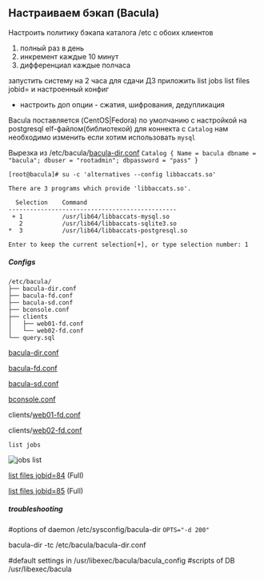 Настраиваем бэкап (Bacula)
------------
Настроить политику бэкапа каталога /etc с обоих клиентов
1) полный раз в день
2) инкремент каждые 10 минут
3) дифференциал каждые полчаса

запустить систему на 2 часа
для сдачи ДЗ приложить
list jobs
list files jobid=<idfullbackup>
и настроенный конфиг

* настроить доп опции - сжатия, шифрования, дедупликация

Bacula поставляется (CentOS|Fedora) по умолчанию с настройкой на postgresql elf-файлом(библиотекой) для коннекта с `Catalog` нам необходимо изменить если хотим использовать `mysql`

Вырезка из /etc/bacula/[bacula-dir.conf](https://github.com/kyourselfer/OTUS_LinuxAdmin201804/blob/master/lesson23_bacula/bacula/bacula-dir.conf)
``
Catalog {
        Name = bacula
        dbname = "bacula"; dbuser = "rootadmin"; dbpassword = "pass"
}
``

```
[root@bacula]# su -c 'alternatives --config libbaccats.so'

There are 3 programs which provide 'libbaccats.so'.

  Selection    Command
-----------------------------------------------
 + 1           /usr/lib64/libbaccats-mysql.so
   2           /usr/lib64/libbaccats-sqlite3.so
*  3           /usr/lib64/libbaccats-postgresql.so

Enter to keep the current selection[+], or type selection number: 1
```
##### Configs
```
/etc/bacula/
├── bacula-dir.conf
├── bacula-fd.conf
├── bacula-sd.conf
├── bconsole.conf
├── clients
│   ├── web01-fd.conf
│   └── web02-fd.conf
└── query.sql
```
[bacula-dir.conf](https://github.com/kyourselfer/OTUS_LinuxAdmin201804/blob/master/lesson23_bacula/bacula/bacula-dir.conf)

[bacula-fd.conf](https://github.com/kyourselfer/OTUS_LinuxAdmin201804/blob/master/lesson23_bacula/bacula/bacula-fd.conf)

[bacula-sd.conf](https://github.com/kyourselfer/OTUS_LinuxAdmin201804/blob/master/lesson23_bacula/bacula/bacula-sd.conf)

[bconsole.conf](https://github.com/kyourselfer/OTUS_LinuxAdmin201804/blob/master/lesson23_bacula/bacula/bconsole.conf)

clients/[web01-fd.conf](https://github.com/kyourselfer/OTUS_LinuxAdmin201804/blob/master/lesson23_bacula/bacula/clients/web01-fd.conf)

clients/[web02-fd.conf](https://github.com/kyourselfer/OTUS_LinuxAdmin201804/blob/master/lesson23_bacula/bacula/clients/web02-fd.conf)

`list jobs`

![jobs list](https://github.com/kyourselfer/OTUS_LinuxAdmin201804/blob/master/lesson23_bacula/list_jobs.gif)

[list files jobid=84](https://github.com/kyourselfer/OTUS_LinuxAdmin201804/blob/master/lesson23_bacula/jobid84.out) (Full)

[list files jobid=85](https://github.com/kyourselfer/OTUS_LinuxAdmin201804/blob/master/lesson23_bacula/jobid84.out) (Full)


##### troubleshooting
#options of daemon /etc/sysconfig/bacula-dir
`OPTS="-d 200"`

bacula-dir -tc /etc/bacula/bacula-dir.conf

#default settings in /usr/libexec/bacula/bacula_config
#scripts of DB /usr/libexec/bacula
